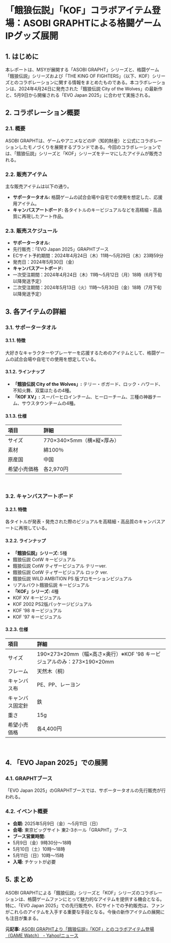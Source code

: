 # 「餓狼伝説」「KOF」コラボアイテム登場：ASOBI GRAPHTによる格闘ゲームIPグッズ展開

## 1. はじめに

本レポートは、MSYが展開する「ASOBI GRAPHT」シリーズと、格闘ゲーム「餓狼伝説」シリーズおよび「THE KING OF FIGHTERS」（以下、KOF）シリーズとのコラボレーションに関する情報をまとめたものである。本コラボレーションは、2024年4月24日に発売された「餓狼伝説 City of the Wolves」の最新作と、5月9日から開催される「EVO Japan 2025」に合わせて実施される。

## 2. コラボレーション概要

### 2.1. 概要

ASOBI GRAPHTは、ゲームやアニメなどのIP（知的財産）と公式にコラボレーションしたモノづくりを展開するブランドである。今回のコラボレーションでは、「餓狼伝説」シリーズと「KOF」シリーズをテーマにしたアイテムが販売される。

### 2.2. 販売アイテム

主な販売アイテムは以下の通り。

* **サポータータオル:** 格闘ゲームの試合会場や自宅での使用を想定した、応援用アイテム。
* **キャンバスアートボード:** 各タイトルのキービジュアルなどを高精細・高品質に再現したアート作品。

### 2.3. 販売スケジュール

* **サポータータオル:**
 * 先行販売：「EVO Japan 2025」GRAPHTブース
 * ECサイト予約期間：2024年4月24日（木）11時～5月29日（木）23時59分
 * 発売日：2024年5月30日（金）
* **キャンバスアートボード:**
 * 一次受注期間：2024年4月24日（木）11時～5月12日（月）18時（6月下旬以降発送予定）
 * 二次受注期間：2024年5月13日（火）11時～5月30日（金）18時（7月下旬以降発送予定）

## 3. 各アイテムの詳細

### 3.1. サポータータオル

#### 3.1.1. 特徴

大好きなキャラクターやプレーヤーを応援するためのアイテムとして、格闘ゲームの試合会場や自宅での使用を想定している。

#### 3.1.2. ラインナップ

* **「餓狼伝説 City of the Wolves」:** テリー・ボガード、ロック・ハワード、不知火舞、双葉ほたるの4種。
* **「KOF XV」:** スーパーヒロインチーム、ヒーローチーム、三種の神器チーム、サウスタウンチームの4種。

#### 3.1.3. 仕様

| 項目 | 詳細 |
| :----------- | :----------------------------------- |
| サイズ | 770×340×5mm（横×縦×厚み） |
| 素材 | 綿100％ |
| 原産国 | 中国 |
| 希望小売価格 | 各2,970円 |

<br>

### 3.2. キャンバスアートボード

#### 3.2.1. 特徴

各タイトルが発表・発売された際のビジュアルを高精細・高品質のキャンバスアートに再現している。

#### 3.2.2. ラインナップ

* **「餓狼伝説」シリーズ:** 5種
 * 餓狼伝説 CotW キービジュアル
 * 餓狼伝説 CotW ティザービジュアル テリーver.
 * 餓狼伝説 CotW ティザービジュアル ロック ver.
 * 餓狼伝説 WILD AMBITION PS 版プロモーションビジュアル
 * リアルバウト餓狼伝説 キービジュアル
* **「KOF」シリーズ:** 4種
 * KOF XV キービジュアル
 * KOF 2002 PS2版パッケージビジュアル
 * KOF '98 キービジュアル
 * KOF '97 キービジュアル

#### 3.2.3. 仕様

| 項目 | 詳細 |
| :----------- | :---------------------------------------------------------------- |
| サイズ | 190×273×20mm（幅×高さ×奥行）※KOF '98 キービジュアルのみ：273×190×20mm |
| フレーム | 天然木（桐） |
| キャンバス布 | PE、PP、レーヨン |
| キャンバス固定針 | 鉄 |
| 重さ | 15g |
| 希望小売価格 | 各4,400円 |

<br>

## 4. 「EVO Japan 2025」での展開

### 4.1. GRAPHTブース

「EVO Japan 2025」のGRAPHTブースでは、サポータータオルの先行販売が行われる。

### 4.2. イベント概要

* **会期:** 2025年5月9日（金）～5月11日（日）
* **会場:** 東京ビッグサイト 東2-3ホール「GRAPHT」ブース
* **ブース営業時間:**
 * 5月9日（金）9時30分～18時
 * 5月10日（土）10時～18時
 * 5月11日（日）10時～15時
* **入場:** チケットが必要

## 5. まとめ

ASOBI GRAPHTによる「餓狼伝説」シリーズと「KOF」シリーズのコラボレーションは、格闘ゲームファンにとって魅力的なアイテムを提供する機会となる。特に、「EVO Japan 2025」での先行販売や、ECサイトでの予約販売は、ファンがこれらのアイテムを入手する重要な手段となる。今後の新作アイテムの展開にも注目が集まる。


**元記事:** [ASOBI GRAPHTより「餓狼伝説」「KOF」とのコラボアイテム登場（GAME Watch） - Yahoo!ニュース](https://news.yahoo.co.jp/articles/9bd2b67026cb39f463ac4116335da6dfa7667028)